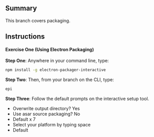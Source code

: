 ## Summary
This branch covers packaging.

## Instructions
#### Exercise One (Using Electron Packaging)
**Step One**: Anywhere in your command line, type:
```sh
npm install -g electron-packager-interactive
```
**Step Two**: Then, from your branch on the CLI, type:
```sh
epi
```
**Step Three**: Follow the default prompts on the interactive setup tool.

- Overwrite output directory? Yes
- Use asar source packaging? No
- Default x 7
- Select your platform by typing space
- Default
